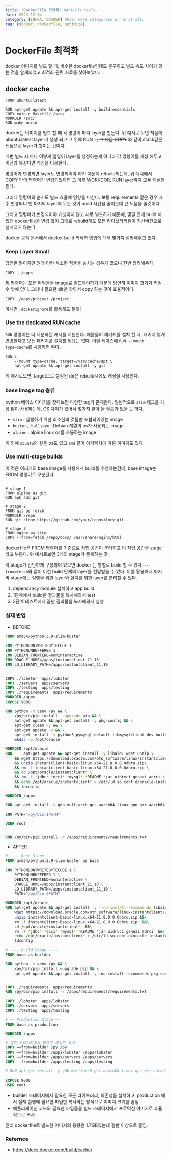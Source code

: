 ```yaml
---
title: "DockerFile 최적화" #Article title.
date: 2023-12-14
category: [INFRA, DOCKER] #One, more categories or no at all.
tag: [docker, dockerfile, optimize]
---
```


# DockerFile 최적화

docker 이미지를 빌드 할 때, 비슷한 dockerfile인데도 불구하고 빌드 속도 차이가 있는 것을 알게되었고 최적화 관련 자료를 찾아보았다.


## docker cache

```
FROM ubuntu:latest

RUN apt-get update && apt-get install -y build-essentials
COPY main.c Makefile /src/
WORKDIR /src/
RUN make build
```

docker는 이미지를 빌드 할 때 각 명령어 마다 layer를 만든다. 
위 예시로 보면 처음에 ubuntu:latest layer가 생성 되고 그 위에 RUN ~~~, 그 다음 COPY~~ 와 같이  stack같은 느낌으로 layer가 쌓이는 것이다.

매번 빌드 시 마다 이렇게 일일이 layer를 생성하는게 아니라 각 명령어를 캐싱 해두고 이전과 똑같다면 캐싱을 이용한다.

명령어가 변경되면 layer도 변경되어야 하기 때문에 rebuild되는데, 위 예시에서 COPY 단의 명령어가 변경되었다면 그 이후 WORKDOR, RUN layer까지 모두 재실행 된다. 

그러니 명령어의 순서도 빌드 효율에 영향을 미친다. 보통 requirements 같은 경우 자주 변경되니 맨 마지막 layer에 두는 것이 build 시간을 줄이는데 큰 도움을 줄것이다.

그리고 명령어가 변경되어야 캐싱하지 않고 새로 빌드하기 때문에, 몇달 전에 build 해뒀던 dockerfile을 변경 없이 그대로 rebuild해도 모든 라이브러리들이 최신버전으로 설치되지 않는다.

docker 공식 문서에서 docker build 최적화 방법에 대해 몇가지 설명해주고 있다.

### Keep Layer Small

당연한 말이지만 원래 이런 사소한 점들을 놓치는 경우가 많으니 한번 정리해두자

`COPY . /apps` 

위 명령어는 모든 파일들을 image로 빌드해야하기 때문에 당연히 이미지 크기가 커질 수 밖에 없다. 그러니 필요한 dir만 찾아서 copy 하는 것이 효율적이다.

`COPY ./apps/project /project`

아니면 `.dockerignore`를 활용해도 될듯!

### Use the dedicated RUN cache

`RUN` 명령어는 더 세분화된 캐시를 지원한다. 예를들어 패키지를 설치 할 때, 패키지 몇개 변경한다고 모든 패키지를 설치할 필요는 없다. 이럴 케이스에 `RUN --mount type=cache`를 사용하면 된다.

```
RUN \
    --mount type=cache, target=/var/cache/apt \
    apt-get update && apt-get install -y git
```

위 예시로보면, target으로 설정된 dir은 rebuild시에도 캐싱을 사용한다.

### base image tag 종류

python 베이스 이미지를 찾다보면 다양한 tag가 존재한다. 일반적으로 `slim` 태그를 가장 많이 사용하는데, OS 차이가 있어서 몇가지 알아 둘 필요가 있을 듯 하다.

- `slim` : 실행하기 위한 최소한의 것들만 포함되어있는 image
- `buster, bullseye` : Debian 계열의 os가 사용되는 image
- `alpine` : alpine linux os를 사용하는 image

이 외에 `ubuntu`와 같은 os도 있고 `amd` 같이 아키텍처에 따른 이미지도 있다.

### Use multi-stage builds

이 것은 여러개의 base image를 사용해서 build를 수행하는건데, base image는 FROM 명령어로 구분된다.

```

# stage 1
FROM alpine as git
RUN apk add git

# stage 2
FROM git as fetch
WORKDIR /repo
RUN git clone https://github.com/your/repository.git .

# stage 3
FROM nginx as site
COPY --from=fetch /repo/docs/ /usr/share/nginx/html
```

dockerfile은 FROM 명령어를 기준으로 작업 공간이 분리되고 이 작업 공간을 stage라고 부른다.
위 예시로보면 3개의 stage가 존재하는 것.

각 stage가 간단하게 구성되어 있으면 docker 는 병렬로 build 할 수 있다.
`--from=fetch`와 같이 이전 build 단계의 layer를 전달받을 수 있다. 이를 활용해서 마지막 stage에는 실행을 위한 layer와 설치를 위한 layer를 분리할 수 있다.

1. dependancy module 설치하고 app build
2. 1단계에서 build한 결과물을 복사해와서 test
3. 2단계 테스트에서 끝난 결과물을 복사해와서 실행

### 실제 반영

- BEFORE
```dockerfile
FROM amd64/python:3.9-slim-buster

ENV PYTHONDONTWRITEBYTECODE 1
ENV PYTHONUNBUFFERED 1
ENV DEBIAN_FRONTEND=noninteractive
ENV ORACLE_HOME=/apps/instantclient_21_10
ENV LD_LIBRARY_PATH=/apps/instantclient_21_10


COPY ./lobster  apps/lobster
COPY ./servers  apps/servers
COPY ./testing  apps/testing
COPY ./requirements  apps/requirements
WORKDIR /apps
EXPOSE 9000

RUN python -m venv /py && \
    /py/bin/pip install --upgrade pip && \
    apt-get update && apt-get install -y pkg-config && \
    apt-get clean -y && \
    apt-get update -y && \
    apt-get install -y python3-pymysql default-libmysqlclient-dev build-essential manpages-dev xvfb libaio1 unzip python3-dev libffi-dev wget openssl xorg freetds-dev && \
    mkdir -p /opt/oracle

WORKDIR /opt/oracle
RUN     apt-get update && apt-get install -y libaio1 wget unzip \
    && wget https://download.oracle.com/otn_software/linux/instantclient/218000/instantclient-basic-linux.x64-21.8.0.0.0dbru.zip \
    && unzip instantclient-basic-linux.x64-21.8.0.0.0dbru.zip\
    && rm -f instantclient-basic-linux.x64-21.8.0.0.0dbru.zip \
    && cd /opt/oracle/instantclient* \
    && rm -f *jdbc* *occi* *mysql* *README *jar uidrvci genezi adrci \
    && echo /opt/oracle/instantclient* > /etc/ld.so.conf.d/oracle-instantclient.conf \
    && ldconfig

WORKDIR /apps

RUN apt-get install -y gdb-multiarch gcc-aarch64-linux-gnu g++-aarch64-linux-gnu

ENV PATH="/py/bin:$PATH"

USER root


RUN /py/bin/pip install -r /apps/requirements/requirements.txt
```

- AFTER
```dockerfile
# ---- Base Stage ----
FROM amd64/python:3.9-slim-buster as base

ENV PYTHONDONTWRITEBYTECODE 1 \
    PYTHONUNBUFFERED 1 \
    DEBIAN_FRONTEND=noninteractive \
    ORACLE_HOME=/apps/instantclient_21_10 \
    LD_LIBRARY_PATH=/apps/instantclient_21_10 \
    PATH="/py/bin:$PATH"

WORKDIR /opt/oracle
RUN apt-get update && apt-get install -y --no-install-recommends libaio1 wget unzip  &&\
    wget https://download.oracle.com/otn_software/linux/instantclient/218000/instantclient-basic-linux.x64-21.8.0.0.0dbru.zip  &&\
    unzip instantclient-basic-linux.x64-21.8.0.0.0dbru.zip &&\
    rm -f instantclient-basic-linux.x64-21.8.0.0.0dbru.zip  &&\
    cd /opt/oracle/instantclient*  &&\
    rm -f *jdbc* *occi* *mysql* *README *jar uidrvci genezi adrci  &&\
    echo /opt/oracle/instantclient* > /etc/ld.so.conf.d/oracle-instantclient.conf  &&\
    ldconfig

# ---- Build Stage ----
FROM base as builder

RUN python -m venv /py && \
    /py/bin/pip install —upgrade pip && \
    apt-get update && apt-get install -y —no-install-recommends pkg-config python3-pymysql default-libmysqlclient-dev build-essential manpages-dev xvfb libaio1 unzip python3-dev libffi-dev wget openssl xorg freetds-dev && \


COPY ./requirements  apps/requirements
RUN /py/bin/pip install -r /apps/requirements/requirements.txt

COPY ./lobster  apps/lobster
COPY ./servers  apps/servers
COPY ./testing  apps/testing

# —— Production Stage ——
FROM base as production

WORKDIR /apps

# 빌드 스테이지에서 필요한 파일만 복사
COPY ——from=builder /py /py
COPY ——from=builder /apps/lobster /apps/lobster
COPY ——from=builder /apps/servers /apps/servers
COPY ——from=builder /apps/testing /apps/testing

# RUN apt-get install -y gdb-multiarch gcc-aarch64-linux-gnu g++-aarch64-linux-gnu

EXPOSE 9000
USER root
```

- builder 스테이지에서 필요한 모든 라이브러리, 의존성을 설치하고, production 에서 실제 실행에 필요한 파일만 복사하는 방식으로 이미지 크기를 줄임
- 애플리케이션 코드와 필요한 파일들을 빌드 스테이지에서 프로덕션 이미지로 효율적으로 복사

원리 dockerfile로 빌드한 이미지의 용량은 1.7GB였는데 절반 이상으로 줄임.


### Refernce
- https://docs.docker.com/build/cache/